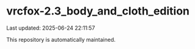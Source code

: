 # vrcfox-2.3_body_and_cloth_edition

Last updated: 2025-06-24 22:11:57

This repository is automatically maintained.
